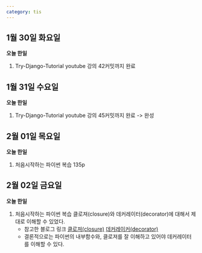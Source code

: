 ```yaml
---
category: tis
---
```

## 1월 30일 화요일

**오늘 한일**

1. Try-Django-Tutorial youtube 강의 42커밋까지 완료




## 1월 31일 수요일

**오늘 한일**

1. Try-Django-Tutorial youtube 강의 45커밋까지 완료 -> 완성




## 2월 01일 목요일

**오늘 한일**

1. 처음시작하는 파이썬 복습 135p



## 2월 02일 금요일

**오늘 한일**

1. 처음시작하는 파이썬 복습
   클로져(closure)와 데커레이터(decorator)에 대해서 제대로 이해할 수 있었다.
   * 참고한 블로그 링크
     [클로져(closure)](http://schoolofweb.net/blog/posts/%ED%8C%8C%EC%9D%B4%EC%8D%AC-%ED%81%B4%EB%A1%9C%EC%A0%80-closure/)
     [데커레이커(decorator)](http://schoolofweb.net/blog/posts/%ED%8C%8C%EC%9D%B4%EC%8D%AC-%EB%8D%B0%EC%BD%94%EB%A0%88%EC%9D%B4%ED%84%B0-decorator/)
   * 결론적으로는 파이썬의 내부함수와, 클로져를 잘 이해하고 있어야 데커레이터를 이해할 수 있다.
